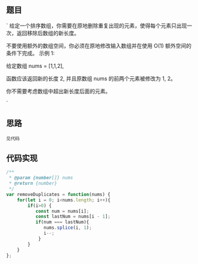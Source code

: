 ## 题目
`
给定一个排序数组，你需要在原地删除重复出现的元素，使得每个元素只出现一次，返回移除后数组的新长度。

不要使用额外的数组空间，你必须在原地修改输入数组并在使用 O(1) 额外空间的条件下完成。
示例 1:

给定数组 nums = [1,1,2], 

函数应该返回新的长度 2, 并且原数组 nums 的前两个元素被修改为 1, 2。 

你不需要考虑数组中超出新长度后面的元素。

`


## 思路
`
见代码
`

## 代码实现
```js
/**
 * @param {number[]} nums
 * @return {number}
 */
var removeDuplicates = function(nums) {  
    for(let i = 0; i<nums.length; i++){
        if(i>0) {
           const num = nums[i];
           const lastNum = nums[i - 1];
           if(num === lastNum){
              nums.splice(i, 1);
              i--;
            }
        }
    }
};
```
